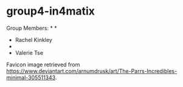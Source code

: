 # group4-in4matix

Group Members:
*
*
* Rachel Kinkley
*
* Valerie Tse

Favicon image retrieved from https://www.deviantart.com/arnumdrusk/art/The-Parrs-Incredibles-minimal-305511343.
